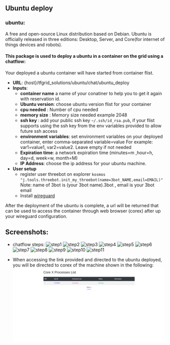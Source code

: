 
## Ubuntu deploy
### ubuntu:
A free and open-source Linux distribution based on Debian.
Ubuntu is officially released in three editions: Desktop, Server, and Core(for internet of things devices and robots).

#### This package is used to deploy a ubuntu in a container on the grid using a chatflow:
Your deployed a ubuntu container will have started from container flist.

* **URL**: {host}/tfgrid_solutions/ubuntu/chat/ubuntu_deploy
* **Inputs**:
   - **container name** a name of your conatiner to help you to get it again with reservation id.
   - **Ubuntu version**: choose ubuntu version flist for your container
   - **cpu needed** : Number of cpu needed
   - **memory size** : Memory size needed example 2048
   - **ssh key** : add your public ssh key `~/.ssh/id_rsa.pub`, if your flist supports using the ssh key from the env variables provided to allow future ssh access
   - **environment variables**: set environment variables on your deployed container, enter comma-separated variable=value For example: var1=value1, var2=value2. Leave empty if not needed
   - **Expiration time**: a network expiration time (minutes=m ,hour=h, day=d, week=w, month=M)
   - **IP Address**: choose the ip address for your ubuntu machine.
* **User setup** 
    - register user threebot on explorer ```kosmos "j.tools.threebot.init_my_threebot(name=3bot_NAME,email=EMAIL)"``` Note: name of 3bot is (your 3bot name).3bot , email is your 3bot email
    - Install [wireguard](https://www.wireguard.com/install/)


After the deployment of the ubuntu is complete, a url will be returned that can be used to access the container through web browser (corex) after up your wireguard configuration.

## Screenshots:

  * chatflow steps:
    ![step1](ubuntu1.png)
    ![step2](ubuntu2.png)
    ![step3](ubuntu3.png)
    ![step4](ubuntu4.png)
    ![step5](ubuntu5.png)
    ![step6](ubuntu6.png)
    ![step7](ubuntu7.png)
    ![step8](ubuntu8.png)
    ![step9](ubuntu9.png)
    ![step10](ubuntu10.png)
    ![step11](ubuntu11.png)
    
    
  * When accessing the link provided and directed to the ubuntu deployed, you will be directed to corex of the machine shown in the following:
![ubuntu deploy](1.png)